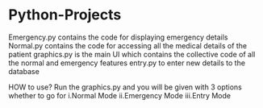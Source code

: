 # Python-Projects
Emergency.py contains the code for displaying emergency details
Normal.py contains the code for accessing all the medical details of the patient
graphics.py is the main UI which contains the collective code of all the normal and emergency features
entry.py to enter new details to the database

HOW to use?
Run the graphics.py and you will be given with 3 options whether to go for
 i.Normal Mode
ii.Emergency Mode
iii.Entry Mode
